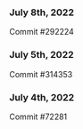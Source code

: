 ### July 8th, 2022

Commit #292224

### July 5th, 2022

Commit #314353


### July 4th, 2022

Commit #72281
